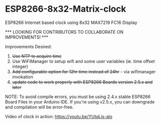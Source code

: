 # ESP8266-8x32-Matrix-clock
ESP8266 Internet based clock using 8x32 MAX7219 FC16 Display

*** LOOKING FOR CONTRIBUTORS TO COLLABORATE ON IMPROVEMENTS! ***

Improvements Desired:

1) ~~Use NTP to acquire time~~
2) Use WiFiManager to setup wifi and some user variables (ie. time offset integer)
3) ~~Add configurable option for 12hr time instead of 24hr~~ - via wifimanager invokation
4) ~~update code to work properly with ESP8266 Boards version 2.5.x and later~~

NOTE: To avoid compile errors, you must be using 2.4.x stable ESP8266 Board Files in your Arduino IDE.  If you're using v2.5.x,
you can downgrade and compilation will be error-free.

Video of clock in action: https://youtu.be/YUtqLjs-alo
